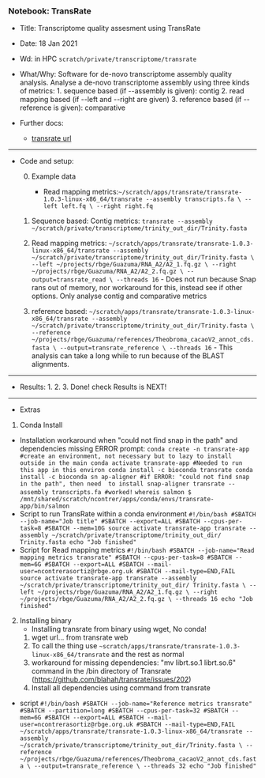 ### Notebook: TransRate

- Title: Transcriptome quality assesment using TransRate
- Date: 18 Jan 2021
- Wd: in HPC `scratch/private/transcriptome/transrate`
- What/Why: Software for de-novo transcriptome assembly quality analysis. Analyse a de-novo transcriptome assembly using three kinds of metrics:
          1. sequence based (if --assembly is given): contig
          2. read mapping based (if --left and --right are given)
          3. reference based (if --reference is given): comparative

- Further docs:
  - [transrate url](https://hibberdlab.com/transrate/index.html)
--------------------------------------------------------------
- Code and setup:

  0. Example data
      - Read mapping metrics:`~/scratch/apps/transrate/transrate-1.0.3-linux-x86_64/transrate --assembly transcripts.fa \
            --left left.fq \
            --right right.fq`

  1. Sequence based: Contig metrics: `transrate --assembly ~/scratch/private/transcriptome/trinity_out_dir/Trinity.fasta
  `
  2. Read mapping metrics: `~/scratch/apps/transrate/transrate-1.0.3-linux-x86_64/transrate --assembly ~/scratch/private/transcriptome/trinity_out_dir/Trinity.fasta \
            --left ~/projects/rbge/Guazuma/RNA_A2/A2_1.fq.gz \
            --right ~/projects/rbge/Guazuma/RNA_A2/A2_2.fq.gz \
            --output=transrate_read \
            --threads 16`
            - Does not run because Snap rans out of memory, nor workaround for this, instead see if other options. Only analyse contig and comparative metrics
  3. reference based: `~/scratch/apps/transrate/transrate-1.0.3-linux-x86_64/transrate --assembly ~/scratch/private/transcriptome/trinity_out_dir/Trinity.fasta \
            --reference ~/projects/rbge/Guazuma/references/Theobroma_cacaoV2_annot_cds.fasta \
            --output=transrate_reference \
            --threads 16`
            - This analysis can take a long while to run because of the BLAST alignments.

--------------------------------------------------------------
- Results:
  1.
  2.
  3. Done! check Results is NEXT!
--------------------------------------------------------------
- Extras
1. Conda Install
  - Installation workaround when "could not find snap in the path" and dependencies missing ERROR prompt:
    `conda create -n transrate-app #create an environment, not necessary but to lazy to install outside in the main
    conda activate transrate-app #Needed to run this app in this environ
    conda install -c bioconda transrate
    conda install -c bioconda sn
    ap-aligner #if ERROR: "could not find snap in the path", then need  to install snap-aligner
    transrate --assembly transcripts.fa #worked!`
    `whereis salmon
    $ /mnt/shared/scratch/ncontrer/apps/conda/envs/transrate-app/bin/salmon `
  - Script to run TransRate within a conda environment
    `#!/bin/bash
    #SBATCH --job-name="Job title"
    #SBATCH --export=ALL
    #SBATCH --cpus-per-task=8
    #SBATCH --mem=10G
    source activate transrate-app
    transrate --assembly ~/scratch/private/transcriptome/trinity_out_dir/ Trinity.fasta
    echo "Job finished"
    `
  - Script for Read mapping metrics
  `#!/bin/bash
  #SBATCH --job-name="Read mapping metrics transrate"
  #SBATCH --cpus-per-task=8
  #SBATCH --mem=6G
  #SBATCH --export=ALL
  #SBATCH --mail-user=ncontrerasortiz@rbge.org.uk
  #SBATCH --mail-type=END,FAIL
  source activate transrate-app
  transrate --assembly ~/scratch/private/transcriptome/trinity_out_dir/ Trinity.fasta \
            --left ~/projects/rbge/Guazuma/RNA_A2/A2_1.fq.gz \
            --right ~/projects/rbge/Guazuma/RNA_A2/A2_2.fq.gz \
            --threads 16
            echo "Job finished"
            `
2. Installing binary
   - Installing transrate from binary using wget, No conda!
    1. wget url... from transrate web
    2. To call the thing use `~scratch/apps/transrate/transrate-1.0.3-linux-x86_64/transrate` and the rest as normal
    3. workaround for missing dependencies: "mv librt.so.1 librt.so.6" command in the /bin directory of Transrate (https://github.com/blahah/transrate/issues/202)
    4. Install all dependencies using command from transrate


  - script
  `
  #!/bin/bash
  #SBATCH --job-name="Reference metrics transrate"
  #SBATCH --partition=long
  #SBATCH --cpus-per-task=32
  #SBATCH --mem=6G
  #SBATCH --export=ALL
  #SBATCH --mail-user=ncontrerasortiz@rbge.org.uk
  #SBATCH --mail-type=END,FAIL
  ~/scratch/apps/transrate/transrate-1.0.3-linux-x86_64/transrate --assembly ~/scratch/private/transcriptome/trinity_out_dir/Trinity.fasta \
            --reference ~/projects/rbge/Guazuma/references/Theobroma_cacaoV2_annot_cds.fasta \
            --output=transrate_reference \
            --threads 32
  echo "Job finished" `  
